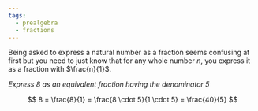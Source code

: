 ```yaml
---
tags:
  - prealgebra
  - fractions
---
```


Being asked to express a natural number as a fraction seems confusing at first
but you need to just know that for any whole number $n$, you express it as a
fraction with $\frac{n}{1}$.

_Express 8 as an equivalent fraction having the denominator 5_

$$
8 = \frac{8}{1} = \frac{8 \cdot 5}{1 \cdot 5} = \frac{40}{5}
$$
